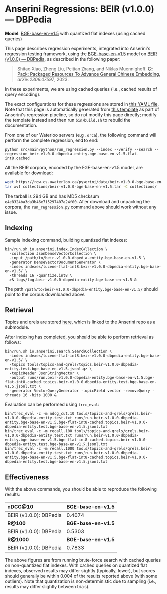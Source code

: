 # Anserini Regressions: BEIR (v1.0.0) &mdash; DBPedia

**Model**: [BGE-base-en-v1.5](https://huggingface.co/BAAI/bge-base-en-v1.5) with quantized flat indexes (using cached queries)

This page describes regression experiments, integrated into Anserini's regression testing framework, using the [BGE-base-en-v1.5](https://huggingface.co/BAAI/bge-base-en-v1.5) model on [BEIR (v1.0.0) &mdash; DBPedia](http://beir.ai/), as described in the following paper:

> Shitao Xiao, Zheng Liu, Peitian Zhang, and Niklas Muennighoff. [C-Pack: Packaged Resources To Advance General Chinese Embedding.](https://arxiv.org/abs/2309.07597) _arXiv:2309.07597_, 2023.

In these experiments, we are using cached queries (i.e., cached results of query encoding).

The exact configurations for these regressions are stored in [this YAML file](../../src/main/resources/regression/beir-v1.0.0-dbpedia-entity.bge-base-en-v1.5.flat-int8.cached.yaml).
Note that this page is automatically generated from [this template](../../src/main/resources/docgen/templates/beir-v1.0.0-dbpedia-entity.bge-base-en-v1.5.flat-int8.cached.template) as part of Anserini's regression pipeline, so do not modify this page directly; modify the template instead and then run `bin/build.sh` to rebuild the documentation.

From one of our Waterloo servers (e.g., `orca`), the following command will perform the complete regression, end to end:

```
python src/main/python/run_regression.py --index --verify --search --regression beir-v1.0.0-dbpedia-entity.bge-base-en-v1.5.flat-int8.cached
```

All the BEIR corpora, encoded by the BGE-base-en-v1.5 model, are available for download:

```bash
wget https://rgw.cs.uwaterloo.ca/pyserini/data/beir-v1.0.0-bge-base-en-v1.5.tar -P collections/
tar xvf collections/beir-v1.0.0-bge-base-en-v1.5.tar -C collections/
```

The tarball is 294 GB and has MD5 checksum `e4e8324ba3da3b46e715297407a24f00`.
After download and unpacking the corpora, the `run_regression.py` command above should work without any issue.

## Indexing

Sample indexing command, building quantized flat indexes:

```
bin/run.sh io.anserini.index.IndexCollection \
  -collection JsonDenseVectorCollection \
  -input /path/to/beir-v1.0.0-dbpedia-entity.bge-base-en-v1.5 \
  -generator DenseVectorDocumentGenerator \
  -index indexes/lucene-flat-int8.beir-v1.0.0-dbpedia-entity.bge-base-en-v1.5/ \
  -threads 16 -quantize.int8 \
  >& logs/log.beir-v1.0.0-dbpedia-entity.bge-base-en-v1.5 &
```

The path `/path/to/beir-v1.0.0-dbpedia-entity.bge-base-en-v1.5/` should point to the corpus downloaded above.

## Retrieval

Topics and qrels are stored [here](https://github.com/castorini/anserini-tools/tree/master/topics-and-qrels), which is linked to the Anserini repo as a submodule.

After indexing has completed, you should be able to perform retrieval as follows:

```
bin/run.sh io.anserini.search.SearchCollection \
  -index indexes/lucene-flat-int8.beir-v1.0.0-dbpedia-entity.bge-base-en-v1.5/ \
  -topics tools/topics-and-qrels/topics.beir-v1.0.0-dbpedia-entity.test.bge-base-en-v1.5.jsonl.gz \
  -topicReader JsonStringVector \
  -output runs/run.beir-v1.0.0-dbpedia-entity.bge-base-en-v1.5.bge-flat-int8-cached.topics.beir-v1.0.0-dbpedia-entity.test.bge-base-en-v1.5.jsonl.txt \
  -generator VectorQueryGenerator -topicField vector -removeQuery -threads 16 -hits 1000 &
```

Evaluation can be performed using `trec_eval`:

```
bin/trec_eval -c -m ndcg_cut.10 tools/topics-and-qrels/qrels.beir-v1.0.0-dbpedia-entity.test.txt runs/run.beir-v1.0.0-dbpedia-entity.bge-base-en-v1.5.bge-flat-int8-cached.topics.beir-v1.0.0-dbpedia-entity.test.bge-base-en-v1.5.jsonl.txt
bin/trec_eval -c -m recall.100 tools/topics-and-qrels/qrels.beir-v1.0.0-dbpedia-entity.test.txt runs/run.beir-v1.0.0-dbpedia-entity.bge-base-en-v1.5.bge-flat-int8-cached.topics.beir-v1.0.0-dbpedia-entity.test.bge-base-en-v1.5.jsonl.txt
bin/trec_eval -c -m recall.1000 tools/topics-and-qrels/qrels.beir-v1.0.0-dbpedia-entity.test.txt runs/run.beir-v1.0.0-dbpedia-entity.bge-base-en-v1.5.bge-flat-int8-cached.topics.beir-v1.0.0-dbpedia-entity.test.bge-base-en-v1.5.jsonl.txt
```

## Effectiveness

With the above commands, you should be able to reproduce the following results:

| **nDCG@10**                                                                                                  | **BGE-base-en-v1.5**|
|:-------------------------------------------------------------------------------------------------------------|-----------|
| BEIR (v1.0.0): DBPedia                                                                                       | 0.4074    |
| **R@100**                                                                                                    | **BGE-base-en-v1.5**|
| BEIR (v1.0.0): DBPedia                                                                                       | 0.5303    |
| **R@1000**                                                                                                   | **BGE-base-en-v1.5**|
| BEIR (v1.0.0): DBPedia                                                                                       | 0.7833    |

The above figures are from running brute-force search with cached queries on non-quantized flat indexes.
With cached queries on quantized flat indexes, observed results may differ slightly (typically, lower), but scores should generally be within 0.004 of the results reported above (with some outliers).
Note that quantization is non-deterministic due to sampling (i.e., results may differ slightly between trials).

